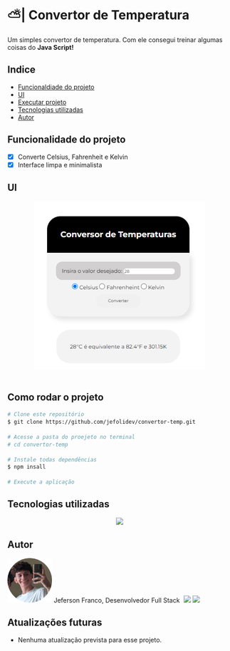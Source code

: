 # ⛅| Convertor de Temperatura

 <p> Um simples convertor de temperatura. Com ele consegui treinar algumas coisas do <b>Java Script! </b></p>

## Indice
- [Funcionaldiade do projeto](#Funcionalidade-do-projeto)
- [UI](#UI)
- [Executar projeto](#Como-rodar)
- [Tecnologias utilizadas](#Tecnologias-utilizadas)
- [Autor](#Autor)

## Funcionalidade do projeto

- [x] Converte Celsius, Fahrenheit e Kelvin
- [x] Interface limpa e minimalista

## UI
<div align = "center">
    <img src = "assets/tempcalc.png">
</div>

<br>

## Como rodar o projeto

```bash
# Clone este repositório
$ git clone https://github.com/jefolidev/convertor-temp.git

# Acesse a pasta do proejeto no terminal
# cd convertor-temp

# Instale todas dependências
$ npm insall

# Execute a aplicação
```

## Tecnologias utilizadas 
<div align = center>
<img src = "https://skillicons.dev/icons?i=html,css,js">
</div>

## Autor
<img src = "./assets/fotominhacircle.png" style = "width: 100px;"> <span> Jeferson Franco, Desenvolvedor Full Stack </span> <a style = "text-decoration: none;" href = "https://github.com/jefolidev"> <img src = "https://skillicons.dev/icons?i=linkedin" style = "margin-left: 5px; width: 20px; z-index: 2;"> </a> <a style = "text-decoration: none;" href = "https://www.linkedin.com/in/jeferson-franco-1349062b0/"> <img src = "https://skillicons.dev/icons?i=github&theme=light" style = "width: 20px; z-index: 2;"> </a>


## Atualizações futuras
- Nenhuma atualização prevista para esse projeto.
